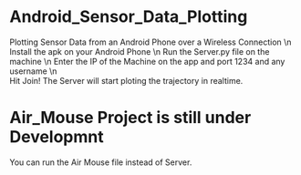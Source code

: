 # Android_Sensor_Data_Plotting
Plotting Sensor Data from an Android Phone over a Wireless Connection \n
Install the apk on your Android Phone \n
Run the Server.py file on the machine \n
Enter the IP of the Machine on the app and port 1234 and any username \n  
Hit Join!
The Server will start ploting the trajectory in realtime.
# Air_Mouse Project is still under Developmnt
You can run the Air Mouse file instead of Server.
